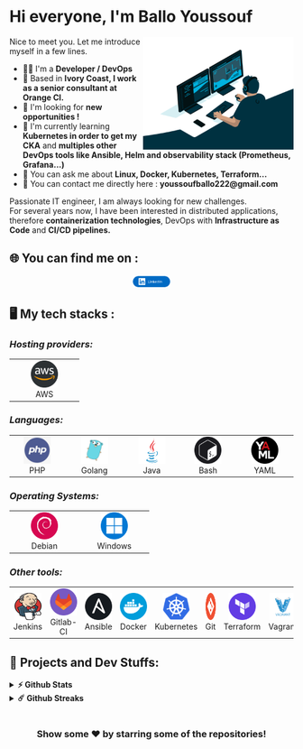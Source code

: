 # Hi everyone, I'm Ballo Youssouf
<img align="right" alt="GIF" src="https://github.com/ballo-youssouf/ballo-youssouf/blob/main/images/code.gif" width="53%" />
<p>
Nice to meet you. Let me introduce myself in a few lines.
  <ul>
    <li>👨‍🔧 I'm a <b> Developer /  DevOps</b></li>
    <li>📍 Based in <b>Ivory Coast, I work as a senior consultant at Orange CI.</b></li>
    <li>🏢 I'm looking for <b> new opportunities !</b></li>
    <li>🌱 I'm currently learning <b>Kubernetes in order to get my CKA</b> and <b>multiples other DevOps tools like Ansible, Helm and observability stack (Prometheus, Grafana...)</b></li>
    <li>💬 You can ask me about <b>Linux, Docker, Kubernetes, Terraform...</b></li>
    <li>📮 You can contact me directly here : <b>youssoufballo222@gmail.com</b>
    <!-- <li>💬 For hobbies, I love climbing (bouldering and sport climbing) currently at 6c/7a or V5-V6. I'm an amateur astronomer and passionate about video games, music and cinema (mostly metal)</b> -->

  </ul>
Passionate IT engineer, I am always looking for new challenges.
<br>For several years now, I have been interested in distributed applications, therefore <b>containerization technologies</b>, DevOps with <b>Infrastructure as Code</b> and <b>CI/CD pipelines. </b>
</p>

## 🌐 You can find me on :
<p align="center">
  <a href="https://ci.linkedin.com/in/youssouf-ballo-32035190/" target="_blank"><img alt="Ballo Youssouf LinkedIn profile" src="https://github.com/ballo-youssouf/ballo-youssouf/blob/main/images/linkedin-button.png" width="13%"></a>
  <!-- <a href="https://wiki-tech.io/" target="_blank"><img alt="Wiki-Tech Article" src="https://github.com/ballo-youssouf/ballo-youssouf/blob/main/images/wiki-tech.gif" width="13%"></a> -->
</p>

## 🖥️ My tech stacks :

<p align="right">
  <h3><i>Hosting providers:</i></h3>
  <table>
  <tr border: none;>
    <td align="center" width="110">
      <a href="#%EF%B8%8F-my-tech-stacks-">
        <img src="https://github.com/ballo-youssouf/ballo-youssouf/blob/main/images/aws-logo.png" width="48" height="48" alt="AWS" />
      </a>
      <br>AWS
    </td>
    <!-- <td align="center" width="110">
      <a href="#%EF%B8%8F-my-tech-stacks-">
        <img src="https://github.com/ballo-youssouf/ballo-youssouf/blob/main/images/GCP-logo.png" width="48" height="48" alt="GCP" />
      </a>
      <br>GCP
    </td> 
    <td align="center" width="110">
      <a href="#%EF%B8%8F-my-tech-stacks-">
        <img src="https://github.com/ballo-youssouf/ballo-youssouf/blob/main/images/proxmox-logo.png" width="48" height="48" alt="Proxmox" />
      </a>
      <br>Proxmox
    </td>
    <td align="center" width="110">
      <a href="#%EF%B8%8F-my-tech-stacks-">
        <img src="https://github.com/ballo-youssouf/ballo-youssouf/blob/main/images/vmware-logo.jpg" width="48" height="48" alt="VMware Products" />
      </a>
      <br>VMware Products
    </td> -->
  </tr>
</table>
<p>
  <h3><i>Languages:</i></h3>
  <table>
  <tr border: none;>
  <td align="center" width="110">
      <a href="#%EF%B8%8F-my-tech-stacks-">
        <img src="https://github.com/ballo-youssouf/ballo-youssouf/blob/main/images/php-logo.jpg" width="48" height="48" alt="php" />
      </a>
      <br>PHP
    </td>
    <td align="center" width="110">
      <a href="#%EF%B8%8F-my-tech-stacks-">
        <img src="https://github.com/ballo-youssouf/ballo-youssouf/blob/main/images/golang-logo.jpg" width="48" height="48" alt="Golang" />
      </a>
      <br>Golang
    </td>
    <td align="center" width="110">
      <a href="#%EF%B8%8F-my-tech-stacks-">
        <img src="https://github.com/ballo-youssouf/ballo-youssouf/blob/main/images/java-logo.jpg" width="48" height="48" alt="Java" />
      </a>
      <br>Java
    </td>
   <td align="center" width="110">
      <a href="#%EF%B8%8F-my-tech-stacks-">
        <img src="https://github.com/ballo-youssouf/ballo-youssouf/blob/main/images/bash-logo.png" width="48" height="48" alt="Bash" />
      </a>
      <br>Bash
    </td>
    <!-- <td align="center" width="110">
      <a href="#%EF%B8%8F-my-tech-stacks-">
        <img src="https://github.com/ballo-youssouf/ballo-youssouf/blob/main/images/markdown-logo.png" width="48" height="48" alt="Markdown" />
      </a>
      <br>Markdown
    </td> -->
    <td align="center" width="110">
      <a href="#%EF%B8%8F-my-tech-stacks-">
        <img src="https://github.com/ballo-youssouf/ballo-youssouf/blob/main/images/yaml-logo.png" width="48" height="48" alt="YAML" />
      </a>
      <br>YAML
    </td>
  </tr>
</table>
</p>
<p>
  <h3><i>Operating Systems:</i></h3>
  <table>
  <tr border: none;>
    <td align="center" width="110">
      <a href="#%EF%B8%8F-my-tech-stacks-">
        <img src="https://github.com/ballo-youssouf/ballo-youssouf/blob/main/images/debian-logo.png" width="48" height="48" alt="Debian" />
      </a>
      <br>Debian
    </td>
    <td align="center" width="110">
      <a href="#%EF%B8%8F-my-tech-stacks-">
        <img src="https://github.com/ballo-youssouf/ballo-youssouf/blob/main/images/windows-logo.png" width="48" height="48" alt="Windows" />
      </a>
      <br>Windows
    </td>
  </tr>
</table>
</p>
<p>
  <h3><i>Other tools:</i></h3>
  <table>
  <tr border: none;>
    <td align="center" width="110">
      <a href="#%EF%B8%8F-my-tech-stacks-">
        <img src="https://github.com/ballo-youssouf/ballo-youssouf/blob/main/images/jenkins_logo.png" width="48" height="48" alt="Jenkins" />
      </a>
      <br>Jenkins
    </td>
       <td align="center" width="110">
      <a href="#%EF%B8%8F-my-tech-stacks-">
        <img src="https://github.com/ballo-youssouf/ballo-youssouf/blob/main/images/gitlab-logo.png" width="48" height="48" alt="GitLab-CI" />
      </a>
      <br>Gitlab-CI
    </td>	  
    <td align="center" width="110">
      <a href="#%EF%B8%8F-my-tech-stacks-">
        <img src="https://github.com/ballo-youssouf/ballo-youssouf/blob/main/images/ansible-logo.png" width="48" height="48" alt="Ansible" />
      </a>
      <br>Ansible
    </td>
    <!-- <td align="center" width="110">
      <a href="#%EF%B8%8F-my-tech-stacks-">
        <img src="https://github.com/ballo-youssouf/ballo-youssouf/blob/main/images/cloud-init-logo.png" width="48" height="48" alt="Cloud-Init" />
      </a>
      <br>Cloud-Init
    </td> -->
    <td align="center" width="110">
      <a href="#%EF%B8%8F-my-tech-stacks-">
        <img src="https://github.com/ballo-youssouf/ballo-youssouf/blob/main/images/docker-logo.png" width="48" height="48" alt="Docker" />
      </a>
      <br>Docker
    </td>
        </td>
    <td align="center" width="110">
      <a href="#%EF%B8%8F-my-tech-stacks-">
        <img src="https://github.com/ballo-youssouf/ballo-youssouf/blob/main/images/kubernetes-logo.png" width="48" height="48" alt="Kubernetes" />
      </a>
      <br>Kubernetes
    </td>
    <td align="center" width="110">
      <a href="#%EF%B8%8F-my-tech-stacks-">
        <img src="https://github.com/ballo-youssouf/ballo-youssouf/blob/main/images/git-logo.png" width="48" height="48" alt="Git" />
      </a>
      <br>Git
    </td>
    <td align="center" width="110">
      <a href="#%EF%B8%8F-my-tech-stacks-">
        <img src="https://github.com/ballo-youssouf/ballo-youssouf/blob/main/images/terraform-logo.png" width="48" height="48" alt="Terraform" />
      </a>
      <br>Terraform
    </td>
    <td align="center" width="110">
      <a href="#%EF%B8%8F-my-tech-stacks-">
        <img src="https://github.com/ballo-youssouf/ballo-youssouf/blob/main/images/vagrant-logo.png" width="48" height="48" alt="Vagrant" />
      </a>
      <br>Vagrant
    </td>    
    <!-- <td align="center" width="110">
      <a href="#%EF%B8%8F-my-tech-stacks-">
        <img src="https://github.com/ballo-youssouf/ballo-youssouf/blob/main/images/visual-studio-logo.png" width="48" height="48" alt="Visual Studio Code" />
      </a>
      <br>VS Code
    </td> -->
  </tr>
</table>
</p>

## 🚧 Projects and Dev Stuffs:

<details>	
  <summary><b>⚡ Github Stats</b></summary>
	
  <br />
  <img height="180em" src="https://github-readme-stats.vercel.app/api?username=ballo-youssouf&show_icons=true&hide_border=true&&count_private=true&include_all_commits=true" />
  <img height="180em" src="https://github-readme-stats.vercel.app/api/top-langs/?username=ballo-youssouf&exclude_repo=KNN-Image-Classification&show_icons=true&hide_border=true&layout=compact&langs_count=8"/>
</details>

<details>	
  <summary><b>☄️ Github Streaks</b></summary>

  <br />
  <img height="180em" src="https://github-readme-streak-stats.herokuapp.com/?user=ballo-youssouf&hide_border=true" />
</details>

<!-- <details>
  <summary><b>🧑‍🚀 Open Source Projects</b></summary>

  <br />
  <table>
    <thead align="center">
      <tr border: none;>
        <td><b>💻 Projects</b></td>
        <td><b>🌟 Stars</b></td>
        <td><b>🍴 Forks</b></td>
        <td><b>🐛 Contributors</b></td>
        <td><b>👨‍💻 Language</b></td>
      </tr>
    </thead>
    <tbody>
      <tr>
	<td><a href="https://github.com/PAPAMICA/Wiki-Tech.io"><b>📦 Wiki-Tech</b></a></td>
        <td><img alt="Stars" src="https://img.shields.io/github/stars/PAPAMICA/Wiki-Tech.io?style=flat-square"/></td>
        <td><img alt="Forks" src="https://img.shields.io/github/forks/PAPAMICA/Wiki-Tech.io?style=social"/></td>
        <td><img alt="Contributors" src="https://img.shields.io/github/contributors/PAPAMICA/Wiki-Tech.io?style=social"/></td>
        <td><img alt="Language" src="https://img.shields.io/github/languages/top/PAPAMICA/Wiki-Tech.io?style=flat-square"/></td> 
      </tr>
    </tbody>
  </table>
  <br />
</details> -->
<!-- 
<details>	
  <br />
  <summary><b>⚙️ Things I use to get stuff done</b></summary>
  	<ul>
  	    <li><b>OS:</b> Kaisen Linux & Windows 11 with WSL2 Debian image</li>
	    <li><b>Laptop: </b> Lenovo IdeadPAD 5 ARE15 ( Ryzen 7 4800U, 16GB DDR4)</li>
  	    <li><b>Browser: </b> Firefox Web Browser & Brave Web Browser</li>
	    <li><b>Terminal: </b> Bash</li>
	    <li><b>Code Editor:</b> VSCode</li>
	    <li><b>To Stay Updated:</b> Linkedin</li>
	</ul>	
</details> -->

#

<div align="center">

### Show some ❤️ by starring some of the repositories!

</div>
